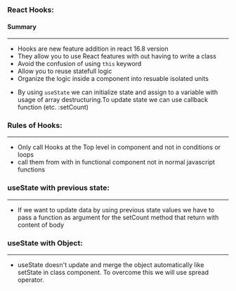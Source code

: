 ### React Hooks:

#### Summary
------------
* Hooks are new feature addition in react 16.8 version
* They allow you to use React features with out having to write a class
* Avoid the confusion of using `this` keyword
* Allow you to reuse statefull logic
* Organize the logic inside a component into resuable isolated units


+ By using `useState` we can initialize state and assign to a variable with usage of array destructuring.To update state we can use callback function (etc. :setCount)

### Rules of Hooks:
-------------------
* Only call Hooks at the Top level in component and not in conditions or loops
* call them from with in functional component not in normal javascript functions

### useState with previous state:
---------------------------------

* If we want to update data by using previous state values we have to pass a function  as argument for the setCount method that return with content of body 

### useState with Object:
-------------------------

* useState doesn't update and merge the object automatically like setState in class component. To overcome this we will use spread operator.